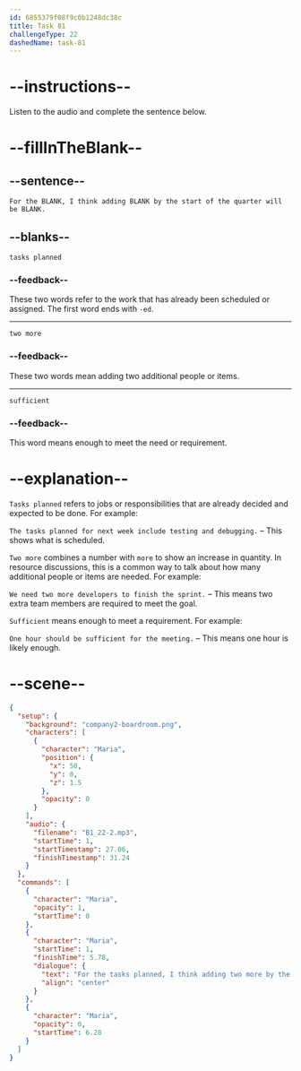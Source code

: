 ```yaml
---
id: 6855379f08f9c0b1248dc38c
title: Task 81
challengeType: 22
dashedName: task-81
---
```


<!-- (Audio) Maria: For the tasks planned, I think adding two more by the start of the quarter will be sufficient. -->

# --instructions--

Listen to the audio and complete the sentence below.

# --fillInTheBlank--

## --sentence--

`For the BLANK, I think adding BLANK by the start of the quarter will be BLANK.`

## --blanks--

`tasks planned`

### --feedback--

These two words refer to the work that has already been scheduled or assigned. The first word ends with `-ed`.

---

`two more`

### --feedback--

These two words mean adding two additional people or items.

---

`sufficient`

### --feedback--

This word means enough to meet the need or requirement.

# --explanation--

`Tasks planned` refers to jobs or responsibilities that are already decided and expected to be done. For example:  

`The tasks planned for next week include testing and debugging.` – This shows what is scheduled.

`Two more` combines a number with `more` to show an increase in quantity. In resource discussions, this is a common way to talk about how many additional people or items are needed. For example:

`We need two more developers to finish the sprint.` – This means two extra team members are required to meet the goal.

`Sufficient` means enough to meet a requirement. For example:  

`One hour should be sufficient for the meeting.` – This means one hour is likely enough.

# --scene--

```json
{
  "setup": {
    "background": "company2-boardroom.png",
    "characters": [
      {
        "character": "Maria",
        "position": {
          "x": 50,
          "y": 0,
          "z": 1.5
        },
        "opacity": 0
      }
    ],
    "audio": {
      "filename": "B1_22-2.mp3",
      "startTime": 1,
      "startTimestamp": 27.06,
      "finishTimestamp": 31.24
    }
  },
  "commands": [
    {
      "character": "Maria",
      "opacity": 1,
      "startTime": 0
    },
    {
      "character": "Maria",
      "startTime": 1,
      "finishTime": 5.78,
      "dialogue": {
        "text": "For the tasks planned, I think adding two more by the start of the quarter will be sufficient.",
        "align": "center"
      }
    },
    {
      "character": "Maria",
      "opacity": 0,
      "startTime": 6.28
    }
  ]
}
```
